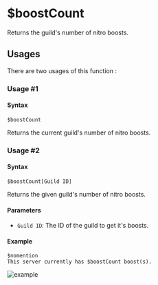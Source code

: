 # $boostCount
Returns the guild's number of nitro boosts.

## Usages
There are two usages of this function :

### Usage #1
#### Syntax
```
$boostCount
```
Returns the current guild's number of nitro boosts.

### Usage #2
#### Syntax
```
$boostCount[Guild ID]
```
Returns the given guild's number of nitro boosts.

#### Parameters
- `Guild ID`: The ID of the guild to get it's boosts.

#### Example
```
$nomention
This server currently has $boostCount boost(s).
```
![example](https://user-images.githubusercontent.com/94063167/198900495-ed3261f1-b8cd-4a54-b6c5-71641108321c.png)